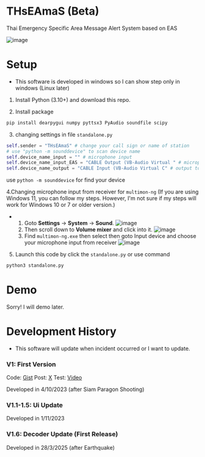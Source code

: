 # THsEAmaS (Beta)
Thai Emergency Specific Area Message Alert System based on EAS

![image](https://github.com/user-attachments/assets/e5e93a78-6a37-438d-a21c-2c3fc6359e5d)

# Setup
* This software is developed in windows so I can show step only in windows (Linux later)

1. Install Python (3.10+) and download this repo.

2. Install package  
```sh
pip install dearpygui numpy pyttsx3 PyAudio soundfile scipy
```

3. changing settings in file `standalone.py`
```py
self.sender = "THsEAmaS" # change your call sign or name of station
# use "python -m sounddevice" to scan device name
self.device_name_input = "" # microphone input
self.device_name_input_EAS = "CABLE Output (VB-Audio Virtual " # microphone input from receiver
self.device_name_output = "CABLE Input (VB-Audio Virtual C" # output to mixer or processor
```
use `python -m sounddevice` for find your device

4.Changing microphone input from receiver for `multimon-ng` (If you are using Windows 11, you can follow my steps. However, I'm not sure if my steps will work for Windows 10 or 7 or older version.) 
* 1. Goto **Settings** -> **System** -> **Sound**.
  ![image](https://github.com/user-attachments/assets/d1243ac8-55e0-4d14-ad58-70ef0dc4a387)
  2. Then scroll down to **Volume mixer** and click into it.
  ![image](https://github.com/user-attachments/assets/88bb841c-3c43-48ab-ba56-6bc7cd2cb07a)
  3. Find `multimon-ng.exe` then select then goto Input device and choose your microphone input from receiver
  ![image](https://github.com/user-attachments/assets/a0fc73b8-784c-442e-b739-677db90a650e)

5. Launch this code by click the `standalone.py` or use command
```sh
python3 standalone.py
```

# Demo
Sorry! I will demo later.

# Development History
* This software will update when incident occurred or I want to update.

### V1: First Version 

Code: [Gist](https://gist.github.com/damp11113/f5207eb45a05f02f359da59c006aa5dc)
Post: [X](https://x.com/damp11113/status/1709970281669046629)
Test: [Video](https://www.youtube.com/watch?v=VU4LiQCGYz4)

Developed in 4/10/2023 (after Siam Paragon Shooting)

### V1.1-1.5: Ui Update
Developed in 1/11/2023

### V1.6: Decoder Update (First Release)
Developed in 28/3/2025 (after Earthquake)

